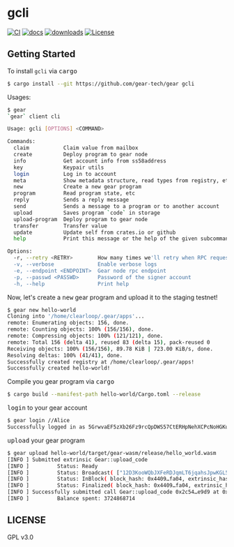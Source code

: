 # gcli

[![CI][ci1]][ci2]
[![docs][docs1]][docs2]
[![downloads][d1]][d2]
[![License][l1]][l2]

[ci1]: https://github.com/gear-tech/gear/workflows/CI/badge.svg
[ci2]: https://github.com/gear-tech/gear/actions/workflows/CI.yaml
[docs1]: https://img.shields.io/badge/current-docs-brightgreen.svg
[docs2]: https://docs.rs/gear-program/
[d1]: https://img.shields.io/crates/d/gear-program.svg
[d2]: https://crates.io/crates/gear-program
[l1]: https://img.shields.io/badge/License-GPL%203.0-success
[l2]: https://github.com/clearloop/gear-program/blob/master/LICENSE

## Getting Started

To install `gcli` via <kbd>cargo</kbd>

```sh
$ cargo install --git https://github.com/gear-tech/gear gcli
```

Usages:

```sh
$ gear
`gear` client cli

Usage: gcli [OPTIONS] <COMMAND>

Commands:
  claim           Claim value from mailbox
  create          Deploy program to gear node
  info            Get account info from ss58address
  key             Keypair utils
  login           Log in to account
  meta            Show metadata structure, read types from registry, etc
  new             Create a new gear program
  program         Read program state, etc
  reply           Sends a reply message
  send            Sends a message to a program or to another account
  upload          Saves program `code` in storage
  upload-program  Deploy program to gear node
  transfer        Transfer value
  update          Update self from crates.io or github
  help            Print this message or the help of the given subcommand(s)

Options:
  -r, --retry <RETRY>        How many times we'll retry when RPC requests failed [default: 5]
  -v, --verbose              Enable verbose logs
  -e, --endpoint <ENDPOINT>  Gear node rpc endpoint
  -p, --passwd <PASSWD>      Password of the signer account
  -h, --help                 Print help
```

Now, let's create a <kbd>new</kbd> gear program and upload it to the staging testnet!

```sh
$ gear new hello-world
Cloning into '/home/clearloop/.gear/apps'...
remote: Enumerating objects: 156, done.
remote: Counting objects: 100% (156/156), done.
remote: Compressing objects: 100% (121/121), done.
remote: Total 156 (delta 41), reused 83 (delta 15), pack-reused 0
Receiving objects: 100% (156/156), 89.78 KiB | 723.00 KiB/s, done.
Resolving deltas: 100% (41/41), done.
Successfully created registry at /home/clearloop/.gear/apps!
Successfully created hello-world!
```

Compile you gear program via <kbd>cargo</kbd>

```sh
$ cargo build --manifest-path hello-world/Cargo.toml --release
```

<kbd>login</kbd> to your gear account

```sh
$ gear login //Alice
Successfully logged in as 5GrwvaEF5zXb26Fz9rcQpDWS57CtERHpNehXCPcNoHGKutQY!
```

<kbd>upload</kbd> your gear program

```sh
$ gear upload hello-world/target/gear-wasm/release/hello_world.wasm
[INFO ] Submitted extrinsic Gear::upload_code
[INFO ]         Status: Ready
[INFO ]         Status: Broadcast( ["12D3KooWQbJXFeRDJqmLT6jqahsJpwKGL5xEJJ6F3tevR1R85Upz", "12D3KooWFwZEE7cVz7fPTUrekv2Xfv2sR5HMetpadw4W9fZnEBr5", "12D3KooWNmeoxqMTSc3CzeA5SLTQ6xYQo4yz3Az1zjnAqrhpmBSH", "12D3KooWLFN7AceaViuVDakKghwLVo9i91Bi8DLyf1BGg6ftVGnG", "12D3KooWJ9EASqU3T89z1EBYMnvfTh5WK4Rgw3RMensrx5STRvXR", "12D3KooWDuzvhmTAebZXGJG8SCurHkn9x6mmpiTSQygGoCvXmYmU", "12D3KooWH7QBPHh5Byc2ZBjGSiqBbGzBAr5E8mqLWueyPXQJrxWB", "12D3KooWRw1Yfdo86zpgN9TTLJ6J53iAM1y1PW9ogKHsTHvBPDg9", "12D3KooWJ15sMWcCgmSLBAfRD5TZgKoCCZ1xDzPRGzbR2YC5zKqS", "12D3KooWEMDPU47VnnZPLEMXeFJkphaG8kRdn9SuTqoJJEhrwC2w", "12D3KooWSfMsGDWG6hvTgfLoFETZrnxNC649bQwSa9FxTAPw4Cmy", "12D3KooWK7fw8MdENES5jAb8kjLw4b3eGMxuWBPR52v15FRkmYF3", "12D3KooWLP3AxJf1VfVJzbzcrHAkipXXa9bSvPcE1TowuRQZE8bz", "12D3KooWSf2d69w7RYKtj9mgYpLDs3rqLAz9GHNSHHoCQDLUjeiP", "12D3KooWSKMmTordwL3t6SkQaKXuXt1aYC2QZAXNyt8DxjpgFXYq", "12D3KooWEsvboSEFhf5utCZJ4gfUjb7S5i9Qec1TXB2DuYPJZVzB", "12D3KooWRf7vAr79yAyDxGvYAdSqhh2EoeWe35Lx4QH4N6XMv2gH", "12D3KooWPuaSwvwq2EGdasjJruUzR1wwTk1tDdVBZauKwG8ZPFi1", "12D3KooWHSepUMWdNVgKPhdquR12AzSZrkHwUsfXvVfFMPGXpyH5", "12D3KooWDC3qNpRz5LdSfPWi3XWfc7kG5GHyEDNR2NcgJMedfu5v", "12D3KooWRQ8oUwhrW84UuVpQNZ2QxS2kg3SyhLwVkwHHk9vJgf5q", "12D3KooWHZaCXaMgavJYoH925jiLrLhsbPpU14tt6M7ypenDyfPc", "12D3KooWAd4GWfAqNTqoqTNnjsKqJHWNRezgcHi742eGYKDdYsfC", "12D3KooWFWc6NFCiuTxd9iKq9mi1n3G7nBEZ5yDkzzHjkGBSceje", "12D3KooWQ8yjECbzLThEwzcTQ3gtVgZbb1XPBrPyHnRkmLJRGfEW", "12D3KooWFsZdJERxRrc5afrFDxvts4bDxSHHDgQxh8bTm4Kq9PV7", "12D3KooWGpxgFFTXij8gXzx6YgExaVczUN2fuohccrkA11tGFzDu", "12D3KooWND9qfwCVtfB17y9fcThBKoWvCSpXrCQCs6XsWvHE5om2", "12D3KooWLoCosNXv1HESuU76r7xmp5UU4pdCncnZXB1hYvcbCYgX", "12D3KooWEga7tssCYmywnRU492ANXV4vGYqX5AVJrrAAKQ1zhhGN", "12D3KooWDP1pb16iGikYc8fkkL8ZYmzPqsrVRzQHHBDKxjRpUMNA", "12D3KooWG26t3Z1NfeAPNWdwrdWYntSUj69LzHcnBdV4PcQMEuHA", "12D3KooWS5DUgYPSQVrexXbPksR4cVsexFhLXzXFgsY47ZPeFHd9", "12D3KooWBWFtZqigVTC8W2GRMwLeuTK2o4hDC4XHVPyNV6hW1T1D", "12D3KooWDCboxcE7VAB3v3UJf1hrNZiswyk5Eg1u2kaiSs4v6Sbi", "12D3KooWNx1mbmwKXSPS8vuHkyVrQrZnwp4HGjLczPxFCpAyRhNS", "12D3KooWJ3KhEHCm4roQw2LAUGu28fXJf5QqQHhG6EaACw6RCUjr", "12D3KooWFnr5yyEcNAfdjJjfuBAMaZ2iz3GLyFrJAs5AiRJ74vWS", "12D3KooWMNeo7UgreqFxQ6BstVgZrNAZMVyKt9EWnC6AD9J2M1rT", "12D3KooWEVvqVD2mrLfmgeX1EXZ2caFXXEWWEs4Taa4mWzFUoF34", "12D3KooWMadAihMmvZmGt1HpxGAqqjb7Q2q96VVev6rGA1GLuqjv", "12D3KooWARM6duzRRd64fMJZJY3VqWekeG1rmJqxxjNLRYaQVPRt", "12D3KooWSqCyNpmVwaAxS1mMms2GQvUcPzPdoWB2XjiWpXvGW3Jf", "12D3KooWH22kTRSvhRnMUtu7Eg8d96Ma68jzRKV7vtxVMwB96kvS", "12D3KooWN1LBk84vnJEsQ33WsPRvpSzfrNMUZ2iLhTkUYjsSfwR5", "12D3KooWMxtE2fWGZZsZjfjoRN5aH6ecSKj8YfTkufi2vtywoKLS", "12D3KooWGMpAqtwpGR4tcQ3tc2ZThkTUN2YYcgxQsuSbfdQ4h3E4", "12D3KooWSyBLw12Z8rHRx2NSAfmb3cpAP6nJ2qK5FkdEC38zNVKk", "12D3KooWH7sqE4cp9wyLt5Z7xzuqA2imNGMeUHnu2gPJ4hGnJqJv", "12D3KooWK896roWsGutzksP9cZc3oypVPjRB1o83uHzjxM72V7zb"] )
[INFO ]         Status: InBlock( block_hash: 0x4409…fa04, extrinsic_hash: 0x2c54…e9d9 )
[INFO ]         Status: Finalized( block_hash: 0x4409…fa04, extrinsic_hash: 0x2c54…e9d9 )
[INFO ] Successfully submitted call Gear::upload_code 0x2c54…e9d9 at 0x4409…fa04!
[INFO ]         Balance spent: 3724868714
```

## LICENSE

GPL v3.0
